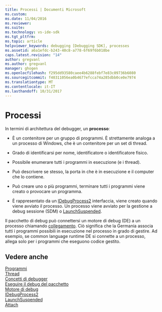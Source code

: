 ```yaml
---
title: Processi | Documenti Microsoft
ms.custom: 
ms.date: 11/04/2016
ms.reviewer: 
ms.suite: 
ms.technology: vs-ide-sdk
ms.tgt_pltfrm: 
ms.topic: article
helpviewer_keywords: debugging [Debugging SDK], processes
ms.assetid: a6a1efdc-b243-40c8-a778-6f69f6b018be
caps.latest.revision: "14"
author: gregvanl
ms.author: gregvanl
manager: ghogen
ms.openlocfilehash: f295dd93580caee4b6288febf7e83c09736b6080
ms.sourcegitcommit: f40311056ea0b4677efcca74a285dbb0ce0e7974
ms.translationtype: MT
ms.contentlocale: it-IT
ms.lasthandoff: 10/31/2017
---
```

# <a name="processes"></a>Processi
In termini di architettura del debugger, un **processo**:  
  
-   È un contenitore per un gruppo di programmi. È strettamente analoga a un processo di Windows, che è un contenitore per un set di thread.  
  
-   Grado di identificarsi per nome, identificatore o identificatore fisico.  
  
-   Possibile enumerare tutti i programmi in esecuzione (e i thread).  
  
-   Può descrivere se stesso, la porta in che è in esecuzione e il computer che lo contiene.  
  
-   Può creare uno o più programmi, terminare tutti i programmi viene creato o provocare un programma.  
  
-   È rappresentato da un [IDebugProcess2](../../extensibility/debugger/reference/idebugprocess2.md) interfaccia, viene creato quando viene avviato il processo. Un processo viene avviato per la gestione a debug sessione (SDM) o [LaunchSuspended](../../extensibility/debugger/reference/idebugenginelaunch2-launchsuspended.md).  
  
 Il pacchetto di debug può connettersi un motore di debug (DE) a un processo chiamando [collegamento](../../extensibility/debugger/reference/idebugprocess2-attach.md). Ciò significa che la Germania associa tutti i programmi possibili in esecuzione nel processo in grado di gestire. Ad esempio, se common language runtime DE si connette a un processo, allega solo per i programmi che eseguono codice gestito.  
  
## <a name="see-also"></a>Vedere anche  
 [Programmi](../../extensibility/debugger/programs.md)   
 [Thread](../../extensibility/debugger/threads.md)   
 [Concetti di debugger](../../extensibility/debugger/debugger-concepts.md)   
 [Eseguire il debug del pacchetto](../../extensibility/debugger/debug-package.md)   
 [Motore di debug](../../extensibility/debugger/debug-engine.md)   
 [IDebugProcess2](../../extensibility/debugger/reference/idebugprocess2.md)   
 [LaunchSuspended](../../extensibility/debugger/reference/idebugenginelaunch2-launchsuspended.md)   
 [Attach](../../extensibility/debugger/reference/idebugprocess2-attach.md)